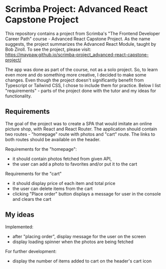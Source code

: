# Scrimba Project: Advanced React Capstone Project

This repository contains a project from Scrimba's "The Frontend Developer Career Path" course - Advanced React Capstone Project. As the name suggests, the project summarizes the Advanced React Module, taught by Bob Ziroll.
To see the project, please visit: https://maypaw.github.io/scrimba-project_advanced-react-capstone-project/

The app was done as part of the course, not as a solo project. So, to learn even more and do something more creative, I decided to make some changes. Even though the project doesn't significantly benefit from Typescript or Tailwind CSS, I chose to include them for practice. Below I list "requirements" - parts of the project done with the tutor and my ideas for functionality.

## Requirements
The goal of the project was to create a SPA that would imitate an online picture shop, with React and React Router. The application should contain two routes - "homepage" route with photos and "cart" route. The links to both routes should be available on the header.

Requirements for the "homepage":
- it should contain photos fetched from given API, 
- the user can add a photo to favorites and/or put it to the cart

Requirements for the "cart"
- it should display price of each item and total price
- the user can delete items from the cart
- clicking "Place order" button displays a message for user in the console and clears the cart

## My ideas
Implemented:
- after "placing order", display message for the user on the screen
- display loading spinner when the photos are being fetched

For further development:
- display the number of items added to cart on the header's cart icon
